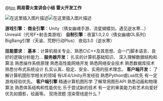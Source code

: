 @[toc](网易雷火武汉大学宣讲会2019年9月12日场)
**网易雷火宣讲会小结
雷火开发工作**
	


![在这里插入图片描述](https://img-blog.csdnimg.cn/20190912202453239.png)![在这里插入图片描述](https://img-blog.csdnimg.cn/20190912202502921.png)





**游戏引擎：**
	**商业引擎**：Unity（倩女幽魂手游、流星蝴蝶剑，遇见逆水寒…）
		Unreal4（代号F+射击类游戏）
	**自制引擎**：夜宴1.0,2.0（倩女幽魂OL系列）
		BigBang引擎（天谕、荒野行动Plus）
		夜焰3.0（逆水寒）

**技能要求**：
**基本**：计算机相关专业、熟悉C\C++及其思想、会一门脚本语言、良好的逻辑分析能力…
**服务器开发：**
扎实的计算机基础知识、
深入理解数据结构和算法
熟悉操作系统原理
熟悉高性能网络开发
熟悉网络安全技术
熟悉数据库技术
熟悉分布式系统设计
扎实认真、稳定、安全、实用的技术理念。
**客户端开发：**
了解计算机图形学相关的领域
有UE4/Unity开发经验
熟悉Python或Lua优先
有一定游戏经验优先。
**客户端引擎**
精通计算机图形学
了解常用图形API
熟悉动画和物理算法
熟悉体系结构和性能优化
乐于尝试新的技术
有一定的审美能力和艺术向爱好优先如摄影，绘画等。
现场泄题
	渲染管线是什么？
